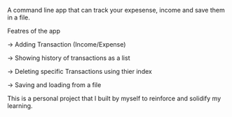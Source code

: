  A command line app that can track your expesense, income and save them in a file. 

Featres of the app

   -> Adding Transaction (Income/Expense) 
   
   -> Showing history of transactions as a list
   
   -> Deleting specific Transactions using thier index

   -> Saving  and loading from a file



This is a personal project that I built by myself to reinforce and solidify my learning.
